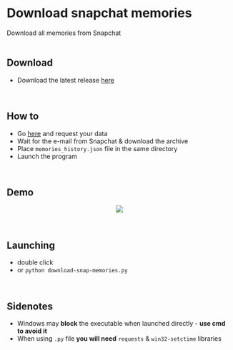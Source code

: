 # Download snapchat memories
Download all memories from Snapchat  
<br>

## Download
- Download the latest release [here](http://bit.ly/snap-mem-releases)

<br>

## How to
- Go [here](https://accounts.snapchat.com/accounts/downloadmydata) and request your data
- Wait for the e-mail from Snapchat & download the archive
- Place `memories_history.json` file in the same directory
- Launch the program

<br>

## Demo

<p align="center">
  <img width="auto" height="auto" src="https://user-images.githubusercontent.com/25122875/89818733-8b56b600-db4a-11ea-8e04-24b51ec20746.jpg">
</p>

<br>

## Launching
- double click
- or `python download-snap-memories.py`

<br>

## Sidenotes
- Windows may **block** the executable when launched directly - **use cmd to avoid it**
- When using `.py` file **you will need** `requests` & `win32-setctime` libraries
